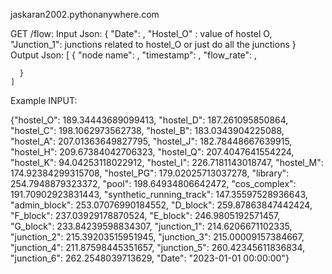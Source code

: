 jaskaran2002.pythonanywhere.com


GET /flow:
  Input Json:
    {
      "Date": ,
      "Hostel_O" : value of hostel O,
      "Junction_1": junctions related to hostel_O or just do all the junctions
    }
  Output Json:
    [
      {
        "node name": ,
        "timestamp": ,
        "flow_rate": ,
        
      }
    ]


Example INPUT:

{"hostel_O": 189.34443689099413,
 "hostel_D": 187.261095850864,
 "hostel_C": 198.1062973562738,
 "hostel_B": 183.0343904225088,
 "hostel_A": 207.01363649827795,
 "hostel_J": 182.78448667639915,
 "hostel_H": 209.67384042706323,
 "hostel_Q": 207.4047641554224,
 "hostel_K": 94.04253118022912,
 "hostel_I": 226.7181143018747,
 "hostel_M": 174.92384299315708,
 "hostel_PG": 179.02025713037278,
 "library": 254.7948879323372,
 "pool": 198.64934806642472,
 "cos_complex": 191.70902923831443,
 "synthetic_running_track": 147.35597528936643,
 "admin_block": 253.07076990184552,
 "D_block": 259.87863847442424,
 "F_block": 237.03929178870524,
 "E_block": 246.9805192571457,
 "G_block": 233.84239598834307,
 "junction_1": 214.6206671102335,
 "junction_2": 215.39203515951945,
 "junction_3": 215.00009157384667,
 "junction_4": 211.87598445351657,
 "junction_5": 260.42345611836834,
 "junction_6": 262.2548039713629,
 "Date": "2023-01-01 00:00:00"}
